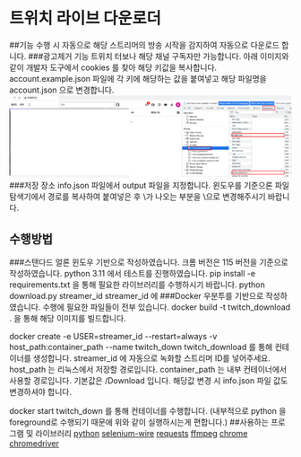 # 트위치 라이브 다운로더
##기능
수행 시 자동으로 해당 스트리머의 방송 시작을 감지하여 자동으로 다운로드 합니다.
###광고제거 기능
트위치 터보나 해당 채널 구독자만 가능합니다.
아래 이미지와 같이 개발자 도구에서 cookies 를 찾아 해당 키값을 복사합니다.
account.example.json 파일에 각 키에 해당하는 값을 붙여넣고 해당 파일명을 account.json 으로 변경합니다.
![explain remove ad](https://github.com/MinsuChae/twitch_live_downloader/blob/main/image.png?raw=true)
###저장 장소
info.json 파일에서 output 파일을 지정합니다.
윈도우를 기준으론 파일 탐색기에서 경로를 복사하여 붙여넣은 후 \가 나오는 부분을 \\으로 변경해주시기 바랍니다.
## 수행방법
###스탠다드 얼론
윈도우 기반으로 작성하였습니다.
크롬 버전은 115 버전을 기준으로 작성하였습니다.
python 3.11 에서 테스트를 진행하였습니다.
pip install -e requirements.txt
을 통해 필요한 라이브러리를 수행하시기 바랍니다.
python download.py streamer_id
streamer_id 에 
###Docker
우분투를 기반으로 작성하였습니다.
수행에 필요한 파일들이 전부 있습니다.
docker build -t twitch_download .
을 통해 해당 이미지를 빌드합니다.

docker create -e USER=streamer_id --restart=always -v host_path:container_path --name twitch_down twitch_download
를 통해 컨테이너를 생성합니다.
streamer_id 에 자동으로 녹화할 스트리머 ID를 넣어주세요.
host_path 는 리눅스에서 저장할 경로입니다.
container_path 는 내부 컨테이너에서 사용할 경로입니다. 기본값은 /Download 입니다.
해당값 변경 시 info.json 파일 값도 변경하셔야 합니다. 

docker start twitch_down
를 통해 컨테이너를 수행합니다.
(내부적으로 python 을 foreground로 수행되기 때문에 위와 같이 실행하시는게 편합니다.)
##사용하는 프로그램 및 라이브러리
[python](https://www.python.org/)
[selenium-wire](https://pypi.org/project/selenium-wire/)
[requests](https://pypi.org/project/requests/)
[ffmpeg](https://www.ffmpeg.org/)
[chrome](https://www.google.com/chrome/)
[chromedriver](https://chromedriver.chromium.org/downloads)


